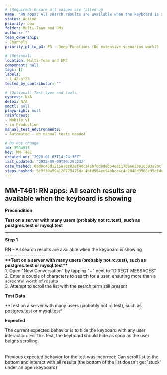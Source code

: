 ```yaml
---
# (Required) Ensure all values are filled up
name: "RN apps: All search results are available when the keyboard is showing"
status: Active
priority: Low
folder: Multi-Team and DMs
authors: ""
team_ownership: 
- Channels
priority_p1_to_p4: P3 - Deep Functions (Do extensive scenarios work?)

# (Optional)
location: Multi-Team and DMs
component: null
tags: []
labels: 
- 1.42-p123
tested_by_contributor: ""

# (Optional) Test type and tools
cypress: N/A
detox: N/A
mmctl: null
playwright: null
rainforest: 
- Mobile v1
- in Production
manual_test_environments: 
- Automated - No manual tests needed

# Do not change
id: 3904515
key: MM-T461
created_on: "2020-01-03T14:24:36Z"
last_updated: "2022-09-09T20:29:23Z"
case_hashed: 0ad8c45d1215aa8c02ef4dc14abf0d8deb54e8117ba665b816383a9bc7d0e1ac3282085172c8d5f1230c417bcf2fb4c8
steps_hashed: 5c9f30a99a120779475da14bfd564ee94bbcc4c4c2048d3903c95ef4eaa9af6136b604769c5fd2c666dda4fdc01ea158
---
```


<!-- (Auto-generated) Based on frontmatter's "key" and "name" -->

## MM-T461: RN apps: All search results are available when the keyboard is showing

**Precondition**

**Test on a server with many users (probably not rc.test), such as postgres.test or mysql.test**

---

**Step 1**

RN - All search results are available when the keyboard is showing\
\--------------------\
**\*\*Test on a server with many users (probably not rc.test), such as postgres.test or mysql.test\*\***\
1\. Open "New Conversation" by tapping "+" next to "DIRECT MESSAGES"\
2\. Enter a couple of characters to search for a user, ensuring more than a screenful worth of results\
3\. Attempt to scroll the list with the search term still present

**Test Data**

\*\*Test on a server with many users (probably not rc.test), such as postgres.test or mysql.test\*

**Expected**

The current expected behavior is to hide the keyboard with any user interaction. For this test, the keyboard should hide as soon as the user beigns scrolling.\
\
\
Previous expected behavior for the test was incorrect: Can scroll list to the bottom and interact with all results (the bottom of the list doesn't get 'stuck' under an open keyboard)
